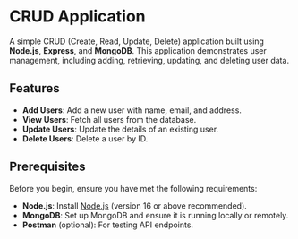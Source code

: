 # CRUD Application

A simple CRUD (Create, Read, Update, Delete) application built using **Node.js**, **Express**, and **MongoDB**. This application demonstrates user management, including adding, retrieving, updating, and deleting user data.

## Features

- **Add Users**: Add a new user with name, email, and address.
- **View Users**: Fetch all users from the database.
- **Update Users**: Update the details of an existing user.
- **Delete Users**: Delete a user by ID.

## Prerequisites

Before you begin, ensure you have met the following requirements:

- **Node.js**: Install [Node.js](https://nodejs.org/) (version 16 or above recommended).
- **MongoDB**: Set up MongoDB and ensure it is running locally or remotely.
- **Postman** (optional): For testing API endpoints.


